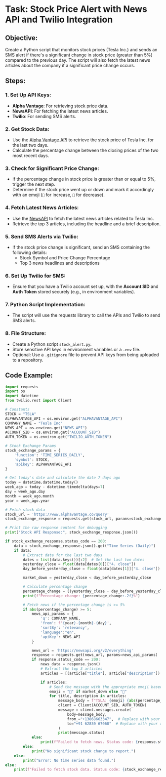 # Task: Stock Price Alert with News API and Twilio Integration

## Objective:
Create a Python script that monitors stock prices (Tesla Inc.) and sends an SMS alert if there's a significant change in stock price (greater than 5%) compared to the previous day. The script will also fetch the latest news articles about the company if a significant price change occurs.

## Steps:

### 1. **Set Up API Keys:**
   - **Alpha Vantage**: For retrieving stock price data.
   - **NewsAPI**: For fetching the latest news articles.
   - **Twilio**: For sending SMS alerts.

### 2. **Get Stock Data:**
   - Use the [Alpha Vantage API](https://www.alphavantage.co/documentation/#daily) to retrieve the stock price of Tesla Inc. for the last two days.
   - Calculate the percentage change between the closing prices of the two most recent days.

### 3. **Check for Significant Price Change:**
   - If the percentage change in stock price is greater than or equal to 5%, trigger the next step.
   - Determine if the stock price went up or down and mark it accordingly with an emoji (`🔺` for increase, `🔻` for decrease).

### 4. **Fetch Latest News Articles:**
   - Use the [NewsAPI](https://newsapi.org/docs/endpoints/everything) to fetch the latest news articles related to Tesla Inc.
   - Retrieve the top 3 articles, including the headline and a brief description.

### 5. **Send SMS Alerts via Twilio:**
   - If the stock price change is significant, send an SMS containing the following details:
     - Stock Symbol and Price Change Percentage
     - Top 3 news headlines and descriptions

### 6. **Set Up Twilio for SMS:**
   - Ensure that you have a Twilio account set up, with the **Account SID** and **Auth Token** stored securely (e.g., in environment variables).

### 7. **Python Script Implementation:**
   - The script will use the requests library to call the APIs and Twilio to send SMS alerts.

### 8. **File Structure:**
   - Create a Python script `stock_alert.py`.
   - Store sensitive API keys in environment variables or a `.env` file.
   - Optional: Use a `.gitignore` file to prevent API keys from being uploaded to a repository.

## Code Example:

```python
import requests
import os
import datetime
from twilio.rest import Client

# Constants
STOCK = "TSLA"
ALPHAVANTAGE_API = os.environ.get("ALPHAVANTAGE_API")
COMPANY_NAME = "Tesla Inc"
NEWS_API = os.environ.get("NEWS_API")
ACCOUNT_SID = os.environ.get("ACCOUNT_SID")
AUTH_TOKEN = os.environ.get("TWILIO_AUTH_TOKEN")

# Stock Exchange Params
stock_exchange_params = {
    'function': 'TIME_SERIES_DAILY',
    'symbol': STOCK,
    'apikey': ALPHAVANTAGE_API
}

# Get today's date and calculate the date 7 days ago
today = datetime.datetime.today()
week_ago = today - datetime.timedelta(days=7)
day = week_ago.day
month = week_ago.month
year = week_ago.year

# Fetch stock data
stock_url = 'https://www.alphavantage.co/query'
stock_exchange_response = requests.get(stock_url, params=stock_exchange_params)

# Print the raw response content for debugging
print("Stock API Response:", stock_exchange_response.json())

if stock_exchange_response.status_code == 200:
    data = stock_exchange_response.json().get("Time Series (Daily)")
    if data:
        # Extract data for the last two days
        dates = list(data.keys())[:2]  # Get the last two dates
        yesterday_close = float(data[dates[0]]["4. close"])
        day_before_yesterday_close = float(data[dates[1]]["4. close"])

        market_down = yesterday_close < day_before_yesterday_close

        # Calculate percentage change
        percentage_change = ((yesterday_close - day_before_yesterday_close) / day_before_yesterday_close) * 100
        print(f"Percentage change: {percentage_change:.2f}%")

        # Fetch news if the percentage change is >= 5%
        if abs(percentage_change) >= 5:
            news_api_params = {
                'q': COMPANY_NAME,
                'from': f'{year}-{month}-{day}',
                'sortBy': 'relevancy',
                'language':"en",
                'apiKey': NEWS_API
            }

            news_url = 'https://newsapi.org/v2/everything'
            response = requests.get(news_url, params=news_api_params)
            if response.status_code == 200:
                news_data = response.json()
                # Extract the top 3 articles
                articles = [(article["title"], article["description"]) for article in news_data.get("articles", [])[:3]]

                if articles:
                    # Send the message with the appropriate emoji based on market change
                    emoji = "🔻" if market_down else "🔺"
                    for title, description in articles:
                        message_body = f"TSLA: {emoji} {abs(percentage_change):.2f}%\nHeadline: {title}\nBrief: {description}"
                        client = Client(ACCOUNT_SID, AUTH_TOKEN)
                        message = client.messages.create(
                            body=message_body,
                            from_="+13868663347",  # Replace with your Twilio number
                            to="+91 62830 67068"  # Replace with your recipient number
                        )
                        print(message.status)
            else:
                print(f"Failed to fetch news. Status code: {response.status_code}")
        else:
            print("No significant stock change to report.")
    else:
        print("Error: No time series data found.")
else:
    print(f"Failed to fetch stock data. Status code: {stock_exchange_response.status_code}")
